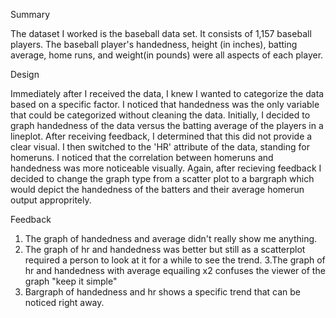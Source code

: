 Summary

The dataset I worked is the baseball data set. It consists
of 1,157 baseball players. The baseball player's handedness,
height (in inches), batting average, home runs, and weight(in pounds)
were all aspects of each player.

Design

Immediately after I received the data, I knew I wanted to categorize the
data based on a specific factor. I noticed that handedness was the only variable
that could be categorized without cleaning the data. Initially, I decided to graph
handedness of the data versus the batting average of the players in a lineplot. After
receiving feedback, I determined that this did not provide a clear visual. I then switched
to the 'HR' attribute of the data, standing for homeruns. I noticed that the correlation between
homeruns and handedness was more noticeable visually. Again, after recieving feedback I decided to
change the graph type from a scatter plot to a bargraph which would
depict the handedness of the batters and their average homerun output appropritely.


Feedback

1.  The graph of handedness and average didn't really show me anything.
2.  The graph of hr and handedness was better but still as a scatterplot
    required a person to look at it for a while to see the trend.
3.The graph of hr and handedness  with average equailing x2 confuses the viewer of the graph
"keep it simple"
4. Bargraph of handedness and hr shows a specific trend that
can be noticed right away.